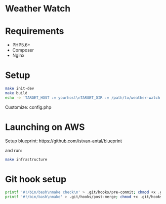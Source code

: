 # Weather Watch

# Requirements

 * PHP5.6+
 * Composer
 * Nginx

# Setup

```bash
make init-dev
make build
echo -e 'TARGET_HOST := yourhost\nTARGET_DIR := /path/to/weather-watch' > Makefile.config1
```

Customize: config.php

# Launching on AWS

Setup blueprint: https://github.com/istvan-antal/blueprint

and run:

```bash
make infrastructure 
```

Git  hook setup
===============
```bash
printf '#!/bin/bash\nmake check\n' > .git/hooks/pre-commit; chmod +x .git/hooks/pre-commit
printf '#!/bin/bash\nmake' > .git/hooks/post-merge; chmod +x .git/hooks/post-merge
```